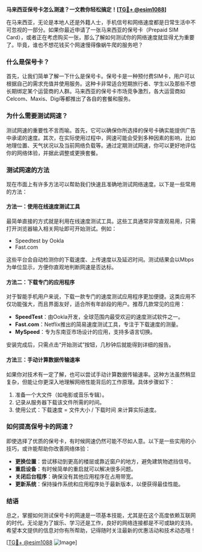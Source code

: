 **马来西亚保号卡怎么测速？一文教你轻松搞定！[[TG💪+ @esim1088](https://t.me/s/esim1088)]**

在马来西亚，无论是本地人还是外籍人士，手机信号和网络速度都是日常生活中不可忽视的一部分。如果你最近申请了一张马来西亚的保号卡（Prepaid SIM Card），或者正在考虑购买一张，那么了解如何测试你的网络速度就显得尤为重要了。毕竟，谁也不想花钱买个网速慢得像蜗牛爬的服务吧？

### 什么是保号卡？
首先，让我们简单了解一下什么是保号卡。保号卡是一种预付费SIM卡，用户可以根据自己的需求充值并使用服务。这种卡非常适合短期旅行者、学生以及那些不想长期绑定某个运营商的人群。马来西亚的保号卡市场竞争激烈，各大运营商如Celcom、Maxis、Digi等都推出了各自的套餐和服务。

### 为什么需要测试网速？
测试网速的重要性不言而喻。首先，它可以确保你所选择的保号卡确实能提供广告中承诺的速度。其次，在实际使用过程中，网速可能会受到多种因素的影响，比如地理位置、天气状况以及当前网络负载等。通过定期测试网速，你可以更好地评估你的网络体验，并据此调整或更换套餐。

### 测试网速的方法
现在市面上有许多方法可以帮助我们快速且准确地测试网络速度。以下是一些常用的方法：

#### 方法一：使用在线速度测试工具
最简单直接的方式就是利用在线速度测试工具。这些工具通常非常直观易用，只需打开浏览器输入相关网址即可开始测试。例如：
- Speedtest by Ookla
- Fast.com

这些平台会自动检测你的下载速度、上传速度以及延迟时间。测试结果会以Mbps为单位显示，方便你直观地判断网速是否达标。

#### 方法二：下载专门的应用程序
对于智能手机用户来说，下载一款专门的速度测试应用程序更加便捷。这类应用不仅功能强大，而且界面友好，适合所有年龄段的用户。推荐几款常见的应用：
- **SpeedTest**：由Ookla开发，全球范围内最受欢迎的速度测试软件之一。
- **Fast.com**：Netflix推出的简易速度测试工具，专注于下载速度的测量。
- **MySpeed**：专为东南亚市场设计的应用，支持多语言切换。

安装完成后，只需点击“开始测试”按钮，几秒钟后就能得到详细的报告。

#### 方法三：手动计算数据传输速率
如果你对技术有一定了解，也可以尝试手动计算数据传输速率。这种方法虽然稍显复杂，但能让你更深入地理解网络性能背后的工作原理。具体步骤如下：
1. 准备一个大文件（如电影或音乐专辑）。
2. 记录从服务器下载该文件所需的时间。
3. 使用公式：下载速度 = 文件大小 / 下载时间 来计算实际速度。

### 如何提高保号卡的网速？
即使选择了优质的保号卡，有时候网速仍然可能不尽如人意。以下是一些实用的小技巧，或许能帮助你改善网络体验：
- **更换位置**：尝试移动到更高的楼层或靠近窗户的地方，避免建筑物遮挡信号。
- **重启设备**：有时候简单的重启就可以解决很多问题。
- **关闭后台程序**：确保没有其他应用程序在占用带宽。
- **更新系统**：保持操作系统和应用程序处于最新版本，以便获得最佳性能。

### 结语
总之，掌握如何测试保号卡的网速是一项基本技能，尤其是在这个高度依赖互联网的时代。无论是为了娱乐、学习还是工作，良好的网络连接都是不可或缺的支持。希望本文提供的信息对你有所帮助，记得随时关注最新的优惠活动和技术动态哦！

[[TG💪+ @esim1088](https://t.me/s/esim1088) ![Image](https://i.postimg.cc/4NQfJmqS/Snipaste-2025-05-13-00-14-12.png)]